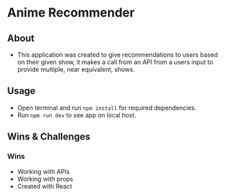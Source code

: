 # Anime Recommender

## About
- This application was created to give recommendations to users based on their given show, it makes a call from an API from a users input to provide multiple, near equivalent, shows. 

## Usage
- Open terminal and run `npm install` for required dependencies.
- Run `npm run dev` to see app on local host.

## Wins & Challenges
### Wins
- Working with APIs
- Working with props
- Created with React
